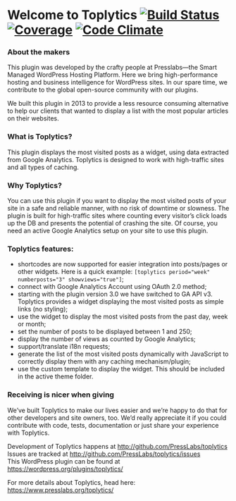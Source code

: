 # Welcome to Toplytics [![Build Status](https://travis-ci.org/PressLabs/toplytics.svg)](https://travis-ci.org/PressLabs/toplytics) [![Coverage](https://codeclimate.com/github/PressLabs/toplytics/coverage.png)](https://codeclimate.com/github/PressLabs/toplytics) [![Code Climate](https://codeclimate.com/github/PressLabs/toplytics.png)](https://codeclimate.com/github/PressLabs/toplytics)


### About the makers
This plugin was developed by the crafty people at Presslabs—the Smart Managed WordPress Hosting Platform. Here we bring high-performance hosting and business intelligence for WordPress sites. In our spare time, we contribute to the global open-source community with our plugins.

We built this plugin in 2013 to provide a less resource consuming alternative to help our clients that wanted to display a list with the most popular articles on their websites.

### What is Toplytics?
This plugin displays the most visited posts as a widget, using data extracted from Google Analytics. Toplytics is designed to work with high-traffic sites and all types of caching. 

### Why Toplytics?
You can use this plugin if you want to display the most visited posts of your site in a safe and reliable manner, with no risk of downtime or slowness. The plugin is built for high-traffic sites where counting every visitor’s click loads up the DB and presents the potential of crashing the site. Of course, you need an active Google Analytics setup on your site to use this plugin.

### Toplytics features:
- shortcodes are now supported for easier integration into posts/pages or other widgets. Here is a quick example: `[toplytics period="week" numberposts="3" showviews="true"]`;
- connect with Google Analytics Account using OAuth 2.0 method;
- starting with the plugin version 3.0 we have switched to GA API v3. Toplytics
provides a widget displaying the most visited posts as simple links (no styling);
- use the widget to display the most visited posts from the past day, week or month;
- set the number of posts to be displayed between 1 and 250;
- display the number of views as counted by Google Analytics;
- support/translate i18n requests;
- generate the list of the most visited posts dynamically with JavaScript to correctly display them with any caching mechanism/plugin;
- use the custom template to display the widget. This should be included in the active theme folder.

### Receiving is nicer when giving
We’ve built Toplytics to make our lives easier and we’re happy to do that for other developers and site owners, too. We’d really appreciate it if you could contribute with code, tests, documentation or just share your experience with Toplytics.

Development of Toplytics happens at http://github.com/PressLabs/toplytics  
Issues are tracked at http://github.com/PressLabs/toplytics/issues  
This WordPress plugin can be found at https://wordpress.org/plugins/toplytics/  

For more details about Toplytics, head here: https://www.presslabs.org/toplytics/

